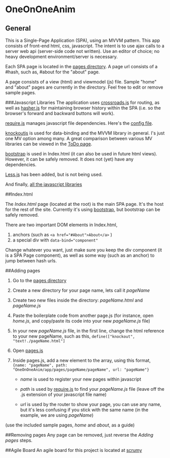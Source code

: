 # OneOnOneAnim

## General

This is a Single-Page Application (SPA), using an MVVM pattern. This app consists of front-end html, css, javascript. The intent is to use ajax calls to a server web api (server-side code not written). Use an editor of choice; no heavy development environment/server is necessary.

Each SPA page is located in the [pages directory](/app/pages). A page url consists of a #hash, such as, #about for the "about" page.

A page consists of a view (html) and viewmodel (js) file. Sample "home" and "about" pages are currently in the directory. Feel free to edit or remove sample pages.

###Javascript Libraries
The application uses [crossroads.js](https://millermedeiros.github.io/crossroads.js/) for routing, as well as [hasher.js](https://github.com/millermedeiros/hasher/) for maintaining browser history within the SPA (i.e. so the browser's forward and backward buttons will work).

[require.js](http://requirejs.org/docs/api.html) manages javascript file dependencies. Here's the [config file](app/boot/require.config.js).

[knockoutjs](http://knockoutjs.com/) is used for data-binding and the MVVM library in general. I's just one MV option among many. A great comparison between various MV libraries can be viewed in the [ToDo page](http://todomvc.com/).

[bootstrap](http://getbootstrap.com/) is used in Index.html (it can also be used in future html views). However, it can be safely removed. It does not (yet) have any dependencies.

[Less.js](scripts/libs/less) has been added, but is not being used.

And finally, [all the javascript libraries](scripts/libs)

##Index.html

The _Index.html_ page (located at the root) is the main SPA page. It's the host for the rest of the site. Currently it's using [bootstrap](http://getbootstrap.com/), but bootstrap can be safely removed.

There are two important DOM elements in Index.html,

1. anchors (such as ```<a href="#About">About</a>``` )
2. a special div with ```data-bind="component"```

Change whatever you want, just make sure you keep the div component (it is a SPA Page component), as well as some way (such as an anchor) to jump between hash urls.

##Adding pages
1. Go to the [pages directory](/app/pages)
2. Create a new directory for your page name, lets call it _pageName_
3. Create two new files inside the directory: _pageName.html_ and _pageName.js_
4. Paste the boilerplate code from another page.js (for instance, open _home.js_, and copy/paste its code into your new _pageName.js_ file)
5. In your new _pageName.js_ file, in the first line, change the html reference to your new pageName, such as this, ```define(["knockout", "text!./pageName.html"]```
6. Open [pages.js](/app/pages/pages.js)
7. Inside pages.js, add a new element to the array, using this format, ```{name: "pageName", path: "OneOnOneAnim/app/pages/pageName/pageName", url: "pageName"}```

   - *name* is used to register your new pages within javascript

   - *path* is used by [require.js](http://requirejs.org/docs/api.html) to find your _pageName.js_ file (leave off the .js extension of your javascript file name)

   - *url* is used by the router to show your page, you can use any name, but it's less confusing if you stick with the same name (in the example, we are using _pageName_)

(use the included sample pages, _home_ and _about_, as a guide)

##Removing pages
Any page can be removed, just reverse the _Adding pages_ steps. 

##Agile Board
An agile board for this project is located at [scrumy](https://scrumy.com/oneonone)
